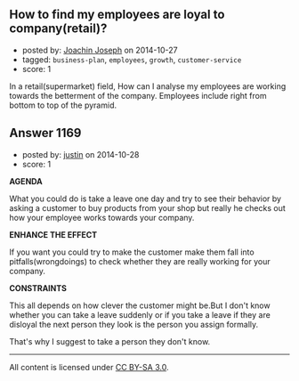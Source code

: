 ## How to find my employees are loyal to company(retail)?

- posted by: [Joachin Joseph](https://stackexchange.com/users/3577751/joachin-joseph) on 2014-10-27
- tagged: `business-plan`, `employees`, `growth`, `customer-service`
- score: 1

In a retail(supermarket) field, How can I analyse my employees are working towards the betterment of the company. Employees include right from bottom to top of the pyramid. 


## Answer 1169

- posted by: [justin](https://stackexchange.com/users/4920466/justin) on 2014-10-28
- score: 1

**AGENDA**

What you could do is take a leave one day and try to see their behavior by asking a customer to buy products from your shop but really he checks out how your employee works towards your company.

**ENHANCE THE EFFECT**

If you want you could try to make the customer make them fall into pitfalls(wrongdoings) to check whether they are really working for your company.


**CONSTRAINTS**

This all depends on how clever the customer might be.But I don't know whether you can take a leave suddenly or if you take a leave if they are disloyal the next person they look is the person you assign formally.

That's why I suggest to take a person they don't know.



---

All content is licensed under [CC BY-SA 3.0](https://creativecommons.org/licenses/by-sa/3.0/).

